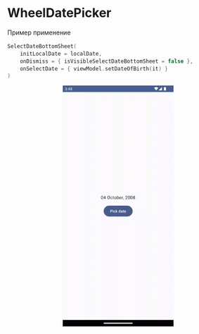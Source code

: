# WheelDatePicker

Пример применение

```kotlin
SelectDateBottomSheet(
    initLocalDate = localDate,
    onDismiss = { isVisibleSelectDateBottomSheet = false },
    onSelectDate = { viewModel.setDateOfBirth(it) }
)
```


<p align="center">
  <img src="assets/wheelDatePicker.gif" alt="WheelDatePicker" width="50%"/>
</p>
